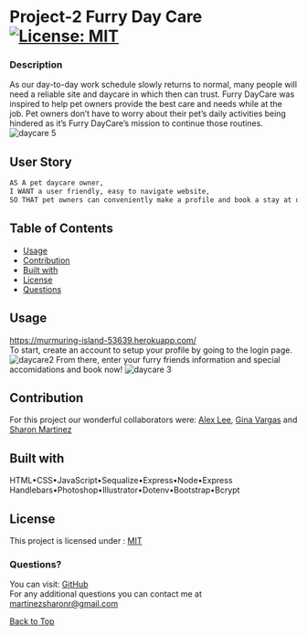# Project-2 Furry Day Care  [![License: MIT](https://img.shields.io/badge/License-MIT-yellow.svg)](https://opensource.org/licenses/MIT)
### Description
As our day-to-day work schedule slowly returns to normal, many people will need a reliable site and daycare in which then can trust.      Furry DayCare was inspired to help pet owners provide the best care and needs while at the job.   Pet owners don’t have to worry about their pet’s daily activities being hindered as it’s Furry DayCare’s mission to continue those routines.
![daycare 5](https://user-images.githubusercontent.com/30086519/113203000-efcc9f80-9217-11eb-8ff8-9a43a8c5c39b.png)

  ## User Story

  ```md
  AS A pet daycare owner, 
  I WANT a user friendly, easy to navigate website,
  SO THAT pet owners can conveniently make a profile and book a stay at our daycare center
  ```

  ## Table of Contents

  * [Usage](#Usage)
  * [Contribution](#Contribution)
  * [Built with](#Built-with)
  * [License](#License)
  * [Questions](#Questions)

  ## Usage 
  https://murmuring-island-53639.herokuapp.com/   
  To start, create an account to setup your profile by going to the login page.
  ![daycare2](https://user-images.githubusercontent.com/30086519/113202994-efcc9f80-9217-11eb-8f7f-624f4af159aa.png)
  From there, enter your furry friends information and special accomidations and book now!
  ![daycare 3](https://user-images.githubusercontent.com/30086519/113202992-ef340900-9217-11eb-8bee-b85bbe5ea347.png)

 ## Contribution
 For this project our wonderful collaborators were: [Alex Lee](https://github.com/alexdelrey), [Gina Vargas](https://github.com/ginavargas1) and [Sharon Martinez](https://github.com/Sharon1106)
  
  ## Built with
  HTML•CSS•JavaScript•Sequalize•Express•Node•Express Handlebars•Photoshop•Illustrator•Dotenv•Bootstrap•Bcrypt

  ## License 
  This project is licensed under : [MIT](https://opensource.org/licenses/MIT)
  
   ### Questions?
  You can visit: [GitHub](https://github.com/Sharon1106)  
  For any additional questions you can contact me at <martinezsharonr@gmail.com>
  
[Back to Top](#table-of-contents)
